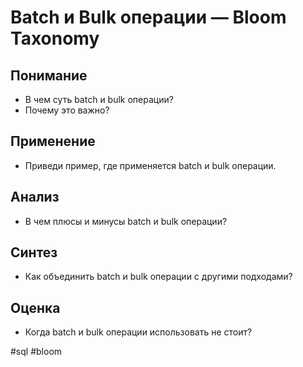 # Batch и Bulk операции — Bloom Taxonomy

## Понимание
- В чем суть batch и bulk операции? 
- Почему это важно?

## Применение
- Приведи пример, где применяется batch и bulk операции.

## Анализ
- В чем плюсы и минусы batch и bulk операции?

## Синтез
- Как объединить batch и bulk операции с другими подходами?

## Оценка
- Когда batch и bulk операции использовать не стоит?

#sql #bloom
